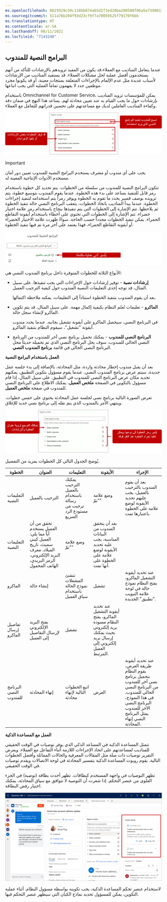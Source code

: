 ```yaml
---
ms.openlocfilehash: 8825929c59c118bb874a65d2f2ed20ba208588f06a5e739081308ba2cf8ec338
ms.sourcegitcommit: 511a76b204f93d23cf9f7a70059525f79170f6bb
ms.translationtype: HT
ms.contentlocale: ar-SA
ms.lasthandoff: 08/11/2021
ms.locfileid: "7143240"
---
```

## <a name="agent-scripts"></a>البرامج النصية للمندوب

عندما يتعامل المناديب مع العملاء،قد يكون من المفيد تزويدهم بالإرشادات للتأكد من أنهم يستخدمون أفضل عملية لحل مشكلات العملاء. قد يستفيد المناديب من الإرشادات لأسباب عديدة مثل عدم الإلمام بالإجراءات المتعلقة بمنتجات معينة، أو قد يكونوا مجرد موظفين جدد لا يفهمون تماماً العملية التي يجب اتباعها.

باستخدام Omnichannel for Customer Service، يمكن للمؤسسات تزويد المناديب بإرشادات حول ما يجب القيام به عند تعيين محادثة لهم. يساعد هذا النهج في ضمان دقة وكفاءة المناديب العاملين لديك مع مساعدتهم على تحسين قدراتهم للتعامل مع العملاء.

![لقطة شاشة للبرنامج النصي للمندوب مع الخطوات بالإضافة إلى اختيار البرنامج النصي.](../media/agent-script.png)

> [!IMPORTANT] 
> يجب على أي مندوب أو مشرف يستخدم البرامج النصية للمندوب تعيين دور أمان مستخدم الأدوات الإنتاجية المعينة له.

تتكون البرامج النصية للمندوب من سلسلة من الخطوات. يتم تحديد كل خطوة باستخدام رمز قابل للتنفيذ يساعد على بدء هذه الخطوة. عندما يقوم المندوب بتوسيع خطوة، يتم تزويده بوصف قصير يحدد ما تقوم به الخطوة ويوفر رمزاً يتم استخدامه لتنفيذ إجراءات الخطوة. عندما يبدأ المناديب باتخاذ الخطوات، يتعقب البرنامج النصي حالة تنفيذ الخطوة ثم يلاحظها. تتم الإشارة إلى الخطوات التي يتم تنفيذها بنجاح باستخدام رمز علامة اختيار خضراء. تتم الإشارة إلى الخطوات التي تحتوي على أخطاء باستخدام أيقونة التقاطع الحمراء. يمكن تنفيذ الخطوات مجدداً حسب الحاجة. سواءً ظهرت علامة الاختيار الخضراء أو أيقونة التقاطع الحمراء، فهذا يعتمد على آخر مرة تم فيها تنفيذ الخطوة.

![لقطة شاشة للبرنامج نصي للمندوب مع مؤشرات الترحيب بالعميل والتحقق من العميل.](../media/agent-script-2.png)

الأنواع الثلاثة للخطوات المتوفرة داخل برنامج المندوب النصي هي:

-   **إرشادات نصية** - توفير إرشادات حول الإجراءات التي يجب تنفيذها. على سبيل المثال، قد توجه إحدى التعليمات النصية المندوب حول كيفية الترجيب العميل.

    بعد أن يقوم المندوب بتنفيذ الخطوة استناداً إلى التعليمات، يمكنه ملاحظة اكتمالها.

-   **الماكرو** - تعليمات تُعلم النظام بكيفية إكمال مهمة. على سبيل المثال، قد يتم تكوين الماكرو لإنشاء سجل حالة.

    في البرنامج النصي، سيحصل الماكرو على أيقونة تشغيل بجانبه. عندما يحدد مندوب أيقونة "تشغيل"، سيقوم النظام بتنفيذ الماكرو.

-   **البرنامج النصي للمندوب** - يمكنك تحميل برنامج نصي آخر للمندوب من البرنامج النصي الحالي للمندوب. سوف يحل البرنامج النصي الذي تم تحميله حديثاً محل البرنامج النصي الحالي في قائمة **برنامج المندوب النصي**.

**العمل باستخدام البرامج النصية**

بعد أن يقبل مندوب إخطار محادثة واردة، مثل المحادثة، بالإضافة إلى بدء جلسة عمل جديدة، سيتم عرض برنامج المندوب النصي. عندما يقوم مسؤول بتكوين التطبيق، يمكنهم تحديد مكان عرض البرنامج النصي للمندوب في التطبيق. على سبيل المثال، إذا قام مسؤول بالتكوين في الصفحة **ملخص العميل**، يمكنك الاطلاع على البرنامج النصي للمندوب في صفحة **ملخص العميل**.

تعرض الصورة التالية برنامج نصي لجلسة عمل المحادثة يحتوي على خمس خطوات. وينتهي الأمر بالمندوب الذي يتم نقله إلى برنامج نصي جديد للإغلاق.

![لقطة شاشة لبرنامج المندوب النصي مع ميزة توسيع المسمى الوظيفي وأيقونة الخطوة.](../media/agent-script-3.png)

يُوضح الجدول التالي كل الخطوات بمزيد من التفصيل.

| الخطوة              | العنوان                                                                                                         | التعليمات                                                               | الأيقونة                                                                                                                | الإجراء                                                                                                                                                                 |
|-------------------|---------------------------------------------------------------------------------------------------------------|---------------------------------------------------------------------------|---------------------------------------------------------------------------------------------------------------------|------------------------------------------------------------------------------------------------------------------------------------------------------------------------|
| التعليمات النصية  | الترحيب بالعميل                                                                                                | يمكنك الترحيب بالعميل باستخدام رسالة ترحيب من مستودع الرد السريع | وضع علامة "تمّ"                                                                                                        | بعد أن يقوم المندوب بالترحيب بالعميل، يجب عليهم تحديد الأيقونة لوضع علامة على الخطوة باعتبارها تمت.                                                                        |
| التعليمات النصية  | تحقق من أن العميل يستخدم أياً مما يلي: العميل كيني سميث، تاريخ الميلاد، معرف البريد الإلكتروني، الرمز البريدي، الهاتف المحمول | وضع علامة "تمّ"                                                              | بعد أن يتحقق المندوب من البيانات المناسبة، يجب عليه تحديد الأيقونة لوضع علامة على الخطوة على أنها تمت.            |                                                                                                                                                                        |
| الماكرو             | إنشاء حالة                                                                                                   | تنشئ المشغلات نموذج الحالة باستخدام سياق العميل                           | تشغيل‬                                                                                                                 | عند تحديد أيقونة التشغيل الماكرو، يفتح النظام نموذج حالة في لوحة علامة التبويب "تطبيق" الجديدة.                                                                       |
| تفاصيل إرسال الماكرو | يفتح البريد الإلكتروني لإرسال التفاصيل إلى العميل                                                                   | تشغيل‬                                                                       | عند تحديد أيقونة التشغيل الماكرو، يفتح النظام مسودة بريد إلكتروني بحيث يمكنك إرسال بريد إلكتروني إلى العميل المرتبط. |                                                                                                                                                                        |
| البرنامج النصي للمندوب      | إنهاء المحادثة                                                                                            | اتبع الخطوات التالية لإنهاء محادثة                                | العرض                                                                                                                | عند تحديد أيقونة طريقة العرض، يقوم النظام بتحميل برنامج نصي آخر للمندوب من البرنامج النصي الحالي للمندوب. في هذا النموذج، البرنامج النصي الآخر للمندوب يمثل البرنامج النصي إنهاء المحادثة. |

**العمل مع المساعدة الذكية**

تتمثل المساعدة الذكية في المساعد الذكي الذي يوفر توصيات في الوقت الحقيقي للمناديب لمساعدتهم على اتخاذ الإجراءات اللازمة أثناء التفاعل مع العملاء. ويعرض التقرير توصيات ذات صلة مثل المقالات المعرفية والحالات المماثلة وأفضل الخطوات التالية. يقوم روبوت المساعدة الذكية بتفسير المحادثة في لوحة الاتصالات ويقدم توصيات في الوقت الحقيقي.

تظهر التوصيات في واجهة المستخدم كبطاقات. تظهر أحدث بطاقة (توصية) في الجزء العلوي من عنصر التحكم. إذا شعرت أن التوصية لا تتوافق مع سياق المحادثة، يمكنك اختيار رفض البطاقة.

![لقطة شاشة لميزة المساعدة الذكية للمساعد الذكي.](../media/agent-script-4.png)

لاستخدام عنصر تحكم المساعدة الذكية، يجب تكوينه بواسطة مسؤول النظام. أثناء عملية التكوين، يمكن للمسؤول تحديد نماذج الكيان التي سيظهر عنصر التحكم فيها.
